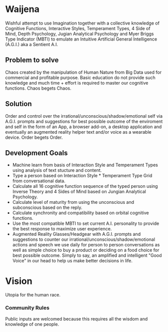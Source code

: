 # Waijena
Wishful attempt to use Imagination together with a collective knowledge of Cognitive Functions, Interactive Styles, Temperament Types, 4 Side of Mind, Depth Psychology, Jugian Analytical Psychology and Myer Briggs Type Indicator (MBTI) to emulate an Intuitive Artificial General Intelligence (A.G.I.) aka a Sentient A.I.

## Problem to solve
Chaos created by the manipulation of Human Nature from Big Data used for commercial and profitable purpose. Basic education do not provide such knowledge and much time + effort is required to master our cognitive functions. Chaos begets Chaos.

## Solution
Order and control over the irrational/unconscious/shadow/emotional self via A.G.I. prompts and suggestions for best possible outcome of the enviroment and self in the form of an App, a browser add-on, a desktop application and eventually an augmented reality helper text and/or voice as a wearable device. Order begets Order.

## Development Goals
- Machine learn from basis of Interaction Style and Temperament Types using analysis of text stucture and content.
- Type a person based on Interaction Style * Temperament Type Grid from conversational data.
- Calculate all 16 cognitive function sequence of the typed person using Inverse Theory and 4 Sides of Mind based on Jungian Analytical Psychology.
- Calculate level of maturity from using the unconscious and subconscious based on the reply. 
- Calculate synchronity and compatibility based on orbital cognitive functions.
- Use the most compatible MBTI to set current A.I. personality to provide the best response to maximize user experience.
- Augmented Reality Glasses/Headgear with A.G.I. prompts and suggestions to counter our irrational/unconscious/shadow/emotional actions and speech we use daily for person to person conversations as well as simple choice to buy a product or deciding on a food choice for best possible outcome. Simply to say, an amplified and intelligent "Good Voice" in our head to help us make better decisions in life. 

# Vision
Utopia for the human race. 

### Community Rules
Public inputs are welcomed because this requires all the wisdom and knowledge of one people.
